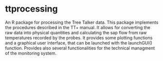 # ttprocessing
An R package for processing the Tree Talker data.
This package implements the procedures described in the TT+ manual.
It allows for converting the raw data into physical quantities and calculating
the sap flow from raw temperatures recorded by the probes.
It provides some plotting functions and a graphical user interface, that can 
be launched with the launchGUI() function. 
Provides also several functionalities for the technical managment of the monitoring system.
